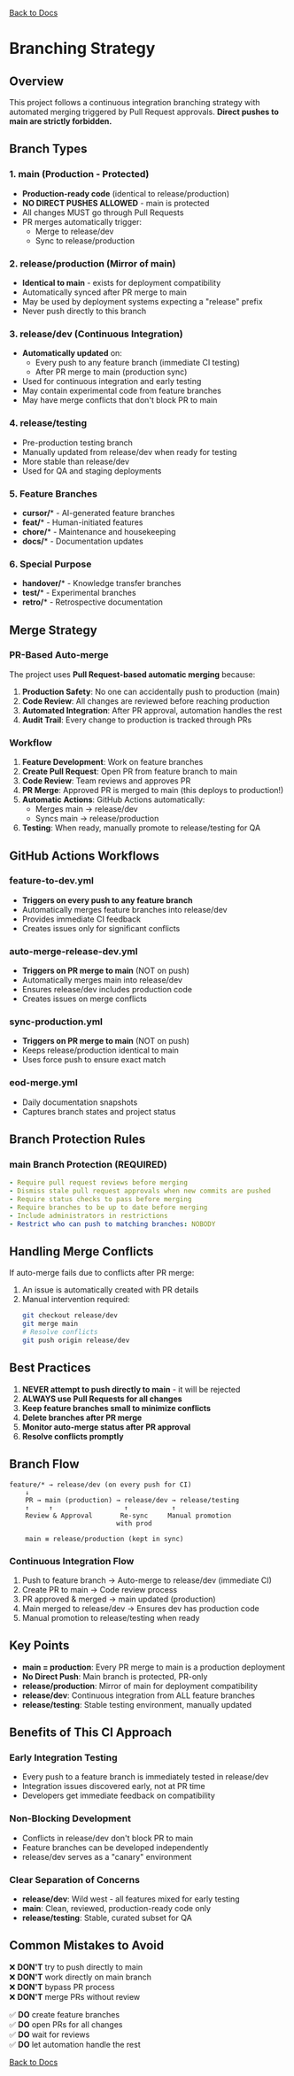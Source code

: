 [Back to Docs](../)

# Branching Strategy

## Overview

This project follows a continuous integration branching strategy with automated merging triggered by Pull Request approvals. **Direct pushes to main are strictly forbidden.**

## Branch Types

### 1. **main** (Production - Protected)
- **Production-ready code** (identical to release/production)
- **NO DIRECT PUSHES ALLOWED** - main is protected
- All changes MUST go through Pull Requests
- PR merges automatically trigger:
  - Merge to release/dev
  - Sync to release/production

### 2. **release/production** (Mirror of main)
- **Identical to main** - exists for deployment compatibility
- Automatically synced after PR merge to main
- May be used by deployment systems expecting a "release" prefix
- Never push directly to this branch

### 3. **release/dev** (Continuous Integration)
- **Automatically updated** on:
  - Every push to any feature branch (immediate CI testing)
  - After PR merge to main (production sync)
- Used for continuous integration and early testing
- May contain experimental code from feature branches
- May have merge conflicts that don't block PR to main

### 4. **release/testing** 
- Pre-production testing branch
- Manually updated from release/dev when ready for testing
- More stable than release/dev
- Used for QA and staging deployments

### 5. **Feature Branches**
- **cursor/*** - AI-generated feature branches
- **feat/*** - Human-initiated features
- **chore/*** - Maintenance and housekeeping
- **docs/*** - Documentation updates

### 6. **Special Purpose**
- **handover/*** - Knowledge transfer branches
- **test/*** - Experimental branches
- **retro/*** - Retrospective documentation

## Merge Strategy

### PR-Based Auto-merge

The project uses **Pull Request-based automatic merging** because:

1. **Production Safety**: No one can accidentally push to production (main)
2. **Code Review**: All changes are reviewed before reaching production
3. **Automated Integration**: After PR approval, automation handles the rest
4. **Audit Trail**: Every change to production is tracked through PRs

### Workflow

1. **Feature Development**: Work on feature branches
2. **Create Pull Request**: Open PR from feature branch to main
3. **Code Review**: Team reviews and approves PR
4. **PR Merge**: Approved PR is merged to main (this deploys to production!)
5. **Automatic Actions**: GitHub Actions automatically:
   - Merges main → release/dev
   - Syncs main → release/production
6. **Testing**: When ready, manually promote to release/testing for QA

## GitHub Actions Workflows

### feature-to-dev.yml
- **Triggers on every push to any feature branch**
- Automatically merges feature branches into release/dev
- Provides immediate CI feedback
- Creates issues only for significant conflicts

### auto-merge-release-dev.yml
- **Triggers on PR merge to main** (NOT on push)
- Automatically merges main into release/dev
- Ensures release/dev includes production code
- Creates issues on merge conflicts

### sync-production.yml
- **Triggers on PR merge to main** (NOT on push)
- Keeps release/production identical to main
- Uses force push to ensure exact match

### eod-merge.yml
- Daily documentation snapshots
- Captures branch states and project status

## Branch Protection Rules

### main Branch Protection (REQUIRED)
```yaml
- Require pull request reviews before merging
- Dismiss stale pull request approvals when new commits are pushed
- Require status checks to pass before merging
- Require branches to be up to date before merging
- Include administrators in restrictions
- Restrict who can push to matching branches: NOBODY
```

## Handling Merge Conflicts

If auto-merge fails due to conflicts after PR merge:

1. An issue is automatically created with PR details
2. Manual intervention required:
   ```bash
   git checkout release/dev
   git merge main
   # Resolve conflicts
   git push origin release/dev
   ```

## Best Practices

1. **NEVER attempt to push directly to main** - it will be rejected
2. **ALWAYS use Pull Requests for all changes**
3. **Keep feature branches small to minimize conflicts**
4. **Delete branches after PR merge**
5. **Monitor auto-merge status after PR approval**
6. **Resolve conflicts promptly**

## Branch Flow

```
feature/* → release/dev (on every push for CI)
    ↓
    PR → main (production) → release/dev → release/testing
    ↑     ↑                  ↑           ↑
    Review & Approval       Re-sync     Manual promotion
                           with prod
           
    main ≡ release/production (kept in sync)
```

### Continuous Integration Flow
1. Push to feature branch → Auto-merge to release/dev (immediate CI)
2. Create PR to main → Code review process
3. PR approved & merged → main updated (production)
4. Main merged to release/dev → Ensures dev has production code
5. Manual promotion to release/testing when ready

## Key Points

- **main = production**: Every PR merge to main is a production deployment
- **No Direct Push**: Main branch is protected, PR-only
- **release/production**: Mirror of main for deployment compatibility
- **release/dev**: Continuous integration from ALL feature branches
- **release/testing**: Stable testing environment, manually updated

## Benefits of This CI Approach

### Early Integration Testing
- Every push to a feature branch is immediately tested in release/dev
- Integration issues discovered early, not at PR time
- Developers get immediate feedback on compatibility

### Non-Blocking Development
- Conflicts in release/dev don't block PR to main
- Feature branches can be developed independently
- release/dev serves as a "canary" environment

### Clear Separation of Concerns
- **release/dev**: Wild west - all features mixed for early testing
- **main**: Clean, reviewed, production-ready code only
- **release/testing**: Stable, curated subset for QA

## Common Mistakes to Avoid

❌ **DON'T** try to push directly to main  
❌ **DON'T** work directly on main branch  
❌ **DON'T** bypass PR process  
❌ **DON'T** merge PRs without review  

✅ **DO** create feature branches  
✅ **DO** open PRs for all changes  
✅ **DO** wait for reviews  
✅ **DO** let automation handle the rest  

[Back to Docs](../)